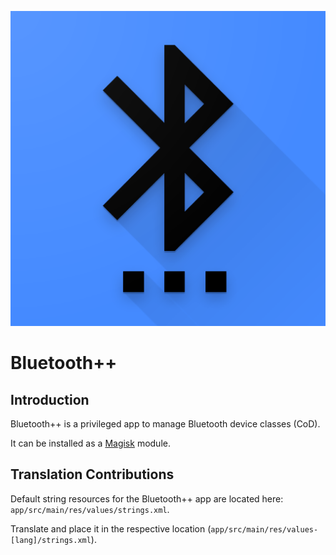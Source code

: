 ![](app/src/main/web_hi_res_512.png)

# Bluetooth++

## Introduction
Bluetooth++ is a privileged app to manage Bluetooth device classes (CoD).

It can be installed as a [Magisk](https://github.com/topjohnwu/Magisk) module.

## Translation Contributions
Default string resources for the Bluetooth++ app are located here: `app/src/main/res/values/strings.xml`.

Translate and place it in the respective location (`app/src/main/res/values-[lang]/strings.xml`).
